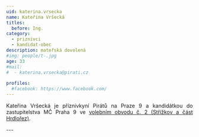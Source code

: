 ```yaml
---
uid: katerina.vrsecka
name: Kateřina Vršecká
titles:
  before: Ing.
category:
  - priznivci
  - kandidat-obec
description: mateřská dovolená
#img: people/t-.jpg
age: 33
#mail:
#  - katerina.vrsecka@pirati.cz
 
profiles:
  #facebook: https://www.facebook.com/
---
```

<p style='text-align: justify;'>
Kateřina Vršecká je příznivkyní Pirátů na Praze 9 a kandidátkou do zastupitelstva MČ Praha 9 ve <a href="/komunalni-volby-2018/strizkov/" target="_self"><u>volebním obvodu č. 2 (Střížkov a část Hrdlořez)</u></a>.
</p>
---